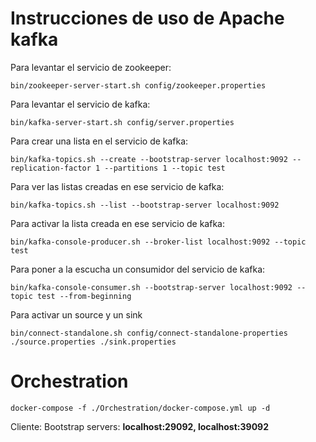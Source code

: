 # Instrucciones de uso de Apache kafka


Para levantar el servicio de zookeeper:
````
bin/zookeeper-server-start.sh config/zookeeper.properties
````

Para levantar el servicio de kafka:
````
bin/kafka-server-start.sh config/server.properties
````

Para crear una lista en el servicio de kafka:
````
bin/kafka-topics.sh --create --bootstrap-server localhost:9092 --replication-factor 1 --partitions 1 --topic test
````

Para ver las listas creadas en ese servicio de kafka:
````
bin/kafka-topics.sh --list --bootstrap-server localhost:9092 
````

Para activar la lista creada en ese servicio de kafka:
````
bin/kafka-console-producer.sh --broker-list localhost:9092 --topic test 
````

Para poner a la escucha un consumidor del servicio de kafka:
````
bin/kafka-console-consumer.sh --bootstrap-server localhost:9092 --topic test --from-beginning
````

Para activar un source y un sink
````
bin/connect-standalone.sh config/connect-standalone-properties ./source.properties ./sink.properties
````

# Orchestration
````
docker-compose -f ./Orchestration/docker-compose.yml up -d
````

Cliente:
Bootstrap servers: <b>localhost:29092, localhost:39092</b>